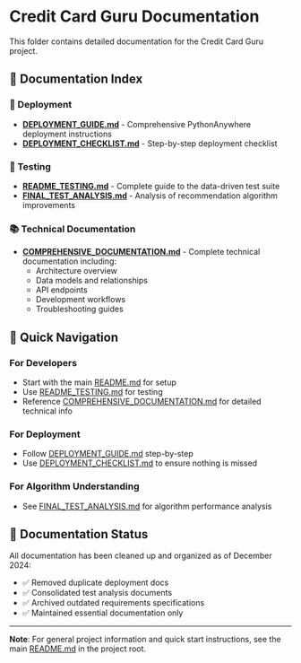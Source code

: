 # Credit Card Guru Documentation

This folder contains detailed documentation for the Credit Card Guru project.

## 📄 Documentation Index

### 🚀 Deployment
- **[DEPLOYMENT_GUIDE.md](DEPLOYMENT_GUIDE.md)** - Comprehensive PythonAnywhere deployment instructions
- **[DEPLOYMENT_CHECKLIST.md](DEPLOYMENT_CHECKLIST.md)** - Step-by-step deployment checklist

### 🧪 Testing
- **[README_TESTING.md](README_TESTING.md)** - Complete guide to the data-driven test suite
- **[FINAL_TEST_ANALYSIS.md](FINAL_TEST_ANALYSIS.md)** - Analysis of recommendation algorithm improvements

### 📚 Technical Documentation
- **[COMPREHENSIVE_DOCUMENTATION.md](COMPREHENSIVE_DOCUMENTATION.md)** - Complete technical documentation including:
  - Architecture overview
  - Data models and relationships
  - API endpoints
  - Development workflows
  - Troubleshooting guides

## 🎯 Quick Navigation

### For Developers
- Start with the main [README.md](../README.md) for setup
- Use [README_TESTING.md](README_TESTING.md) for testing
- Reference [COMPREHENSIVE_DOCUMENTATION.md](COMPREHENSIVE_DOCUMENTATION.md) for detailed technical info

### For Deployment
- Follow [DEPLOYMENT_GUIDE.md](DEPLOYMENT_GUIDE.md) step-by-step
- Use [DEPLOYMENT_CHECKLIST.md](DEPLOYMENT_CHECKLIST.md) to ensure nothing is missed

### For Algorithm Understanding
- See [FINAL_TEST_ANALYSIS.md](FINAL_TEST_ANALYSIS.md) for algorithm performance analysis

## 📝 Documentation Status

All documentation has been cleaned up and organized as of December 2024:
- ✅ Removed duplicate deployment docs
- ✅ Consolidated test analysis documents  
- ✅ Archived outdated requirements specifications
- ✅ Maintained essential documentation only

---

**Note**: For general project information and quick start instructions, see the main [README.md](../README.md) in the project root.
